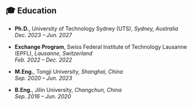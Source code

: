 ## 🎓 Education

- **Ph.D.**, University of Technology Sydney (UTS), *Sydney, Australia*  
  *Dec. 2023 – Jun. 2027*

- **Exchange Program**, Swiss Federal Institute of Technology Lausanne (EPFL), *Lausanne, Switzerland*  
  *Feb. 2022 – Dec. 2022*

- **M.Eng.**, Tongji University, *Shanghai, China*  
  *Sep. 2020 – Jun. 2023*

- **B.Eng.**, Jilin University, *Changchun, China*  
  *Sep. 2016 – Jun. 2020*
